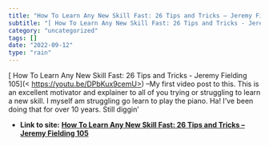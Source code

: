 ```yaml
---
title: "How To Learn Any New Skill Fast: 26 Tips and Tricks – Jeremy Fielding 105"
subtitle: "[ How To Learn Any New Skill Fast: 26 Tips and Tricks - Jeremy Fielding 105](<"
category: "uncategorized"
tags: []
date: "2022-09-12"
type: "rain"
---
```

[ How To Learn Any New Skill Fast: 26 Tips and Tricks - Jeremy Fielding 105](<
https://youtu.be/DPbKux9cemU>) –My first video post to this. This is an
excellent motivator and explainer to all of you trying or struggling to learn
a new skill. I myself am struggling go learn to play the piano. Ha! I’ve been
doing that for over 10 years. Still diggin’


* **Link to site:** **[How To Learn Any New Skill Fast: 26 Tips and Tricks – Jeremy Fielding 105](None)**